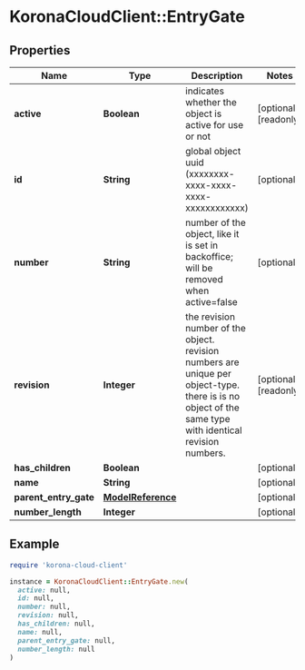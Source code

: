 # KoronaCloudClient::EntryGate

## Properties

| Name | Type | Description | Notes |
| ---- | ---- | ----------- | ----- |
| **active** | **Boolean** | indicates whether the object is active for use or not | [optional][readonly] |
| **id** | **String** | global object uuid (xxxxxxxx-xxxx-xxxx-xxxx-xxxxxxxxxxxx) | [optional] |
| **number** | **String** | number of the object, like it is set in backoffice; will be removed when active&#x3D;false | [optional] |
| **revision** | **Integer** | the revision number of the object. revision numbers are unique per object-type. there is is no object of the same type with identical revision numbers. | [optional][readonly] |
| **has_children** | **Boolean** |  | [optional] |
| **name** | **String** |  | [optional] |
| **parent_entry_gate** | [**ModelReference**](ModelReference.md) |  | [optional] |
| **number_length** | **Integer** |  | [optional] |

## Example

```ruby
require 'korona-cloud-client'

instance = KoronaCloudClient::EntryGate.new(
  active: null,
  id: null,
  number: null,
  revision: null,
  has_children: null,
  name: null,
  parent_entry_gate: null,
  number_length: null
)
```

